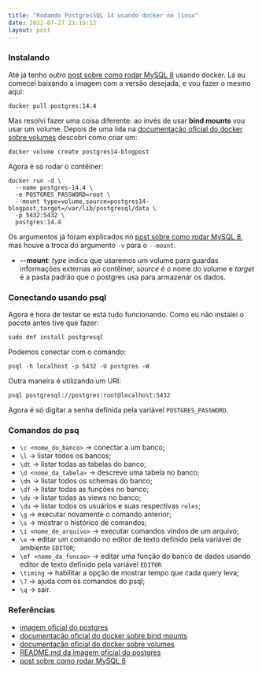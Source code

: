 ```yaml
---
title: "Rodando PostgresSQL 14 usando docker no linux"
date: 2022-07-27 21:15:12
layout: post
---
```


### Instalando

Até já tenho outro [post sobre como rodar MySQL 8] usando docker. Lá eu comecei
baixando a imagem com a versão desejada, e vou fazer o mesmo aqui:

```
docker pull postgres:14.4
```

Mas resolvi fazer uma coisa diferente: ao invés de usar **bind mounts** vou usar um
volume. Depois de uma lida na [documentação oficial do docker sobre volumes] descobri
como criar um:

```
docker volume create postgres14-blogpost
```

Agora é só rodar o contêiner:

```
docker run -d \
  --name postgres-14.4 \
  -e POSTGRES_PASSWORD=root \
  --mount type=volume,source=postgres14-blogpost,target=/var/lib/postgresql/data \
  -p 5432:5432 \
  postgres:14.4
```

Os argumentos já foram explicados no [post sobre como rodar MySQL 8], mas houve a troca
do argumento `-v` para o `--mount`.

+ **--mount**: *type* indica que usaremos um volume para guardas informações externas ao contêiner,
*source* é o nome do volume e *target* é a pasta padrão que o postgres usa para armazenar os dados.

### Conectando usando psql

Agora é hora de testar se está tudo funcionando. Como eu não instalei o pacote antes
tive que fazer:

```
sudo dnf install postgresql
```

Podemos conectar com o comando:

```
psql -h localhost -p 5432 -U postgres -W
```

Outra maneira é utilizando um URI:

```
psql postgresql://postgres:root@localhost:5432
```

Agora é só digitar a senha definida pela variável `POSTGRES_PASSWORD`.

### Comandos do psq

- `\c <nome_do_banco>` -> conectar a um banco;
- `\l` -> listar todos os bancos;
- `\dt` -> listar todas as tabelas do banco;
- `\d <nome_da_tabela>` -> descreve uma tabela no banco;
- `\dn` -> listar todos os schemas do banco;
- `\df` -> listar todas as funções no banco;
- `\dv` -> listar todas as views no banco;
- `\du` -> listar todos os usuários e suas respectivas `roles`;
- `\g` -> executar novamente o comando anterior;
- `\s` -> mostrar o histórico de comandos;
- `\i <nome_de_arquivo>` -> executar comandos vindos de um arquivo;
- `\e` -> editar um comando no editor de texto definido pela variável de ambiente `EDITOR`;
- `\ef <nome_da_funcao>` -> editar uma função do banco de dados usando editor de texto
definido pela variável `EDITOR`
- `\timing` -> habilitar a opção de mostrar tempo que cada query leva;
- `\?` -> ajuda com os comandos do psql;
- `\q` -> sair.

### Referências

+ [imagem oficial do postgres]
+ [documentação oficial do docker sobre bind mounts]
+ [documentação oficial do docker sobre volumes]
+ [README.md da imagem oficial do postgres]
+ [post sobre como rodar MySQL 8]

[imagem oficial do postgres]: https://hub.docker.com/_/postgres
[documentação oficial do docker sobre bind mounts]: https://docs.docker.com/storage/bind-mounts/
[documentação oficial do docker sobre volumes]: https://docs.docker.com/storage/volumes/
[README.md da imagem oficial do postgres]: https://github.com/docker-library/docs/blob/master/postgres/README.md
[post sobre como rodar MySQL 8]: https://rafaellcoellho.github.io/2020/11/08/instalar-mysql-8-usando-docker-no-linux.html

